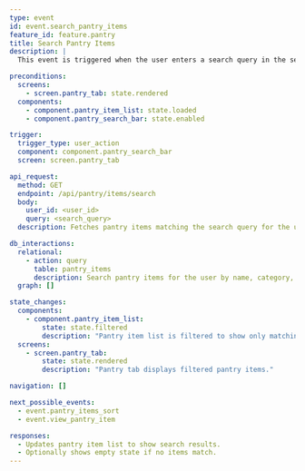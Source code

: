 ```yaml
---
type: event
id: event.search_pantry_items
feature_id: feature.pantry
title: Search Pantry Items
description: |
  This event is triggered when the user enters a search query in the search bar at the top of the Pantry tab, filtering the displayed pantry items by name, category, or other metadata.

preconditions:
  screens:
    - screen.pantry_tab: state.rendered
  components:
    - component.pantry_item_list: state.loaded
    - component.pantry_search_bar: state.enabled

trigger:
  trigger_type: user_action
  component: component.pantry_search_bar
  screen: screen.pantry_tab

api_request:
  method: GET
  endpoint: /api/pantry/items/search
  body:
    user_id: <user_id>
    query: <search_query>
  description: Fetches pantry items matching the search query for the user.

db_interactions:
  relational:
    - action: query
      table: pantry_items
      description: Search pantry items for the user by name, category, or metadata.
  graph: []

state_changes:
  components:
    - component.pantry_item_list:
        state: state.filtered
        description: "Pantry item list is filtered to show only matching items."
  screens:
    - screen.pantry_tab:
        state: state.rendered
        description: "Pantry tab displays filtered pantry items."

navigation: []

next_possible_events:
  - event.pantry_items_sort
  - event.view_pantry_item

responses:
  - Updates pantry item list to show search results.
  - Optionally shows empty state if no items match.
---
```

